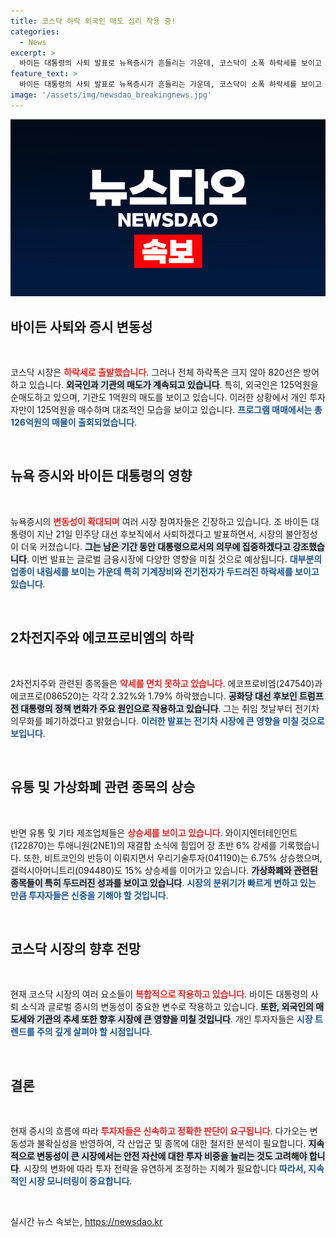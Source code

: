 ```yaml
---
title: 코스닥 하락 외국인 매도 심리 작용 중!
categories:
  - News
excerpt: >
  바이든 대통령의 사퇴 발표로 뉴욕증시가 흔들리는 가운데, 코스닥이 소폭 하락세를 보이고 있습니다. 그러나 비트코인 반등 덕에 가상화폐 관련주들은 강세를 이어가고 있습니다. 투자자들의 이목을 끌고 있는 이 변화는 과연 어떤 결과를 나을까요?
feature_text: >
  바이든 대통령의 사퇴 발표로 뉴욕증시가 흔들리는 가운데, 코스닥이 소폭 하락세를 보이고 있습니다. 그러나 비트코인 반등 덕에 가상화폐 관련주들은 강세를 이어가고 있습니다. 투자자들의 이목을 끌고 있는 이 변화는 과연 어떤 결과를 나을까요?
image: '/assets/img/newsdao_breakingnews.jpg'
---
```


<p><img src="/assets/img/newsdao_breakingnews.jpg" alt="flaretime 속보" /></p>

<h2 data-ke-size="size26">바이든 사퇴와 증시 변동성</h2>

<p data-ke-size="size16">&nbsp;</p>

<p>코스닥 시장은 <b><span style="color: #ee2323;">하락세로 출발했습니다</span></b>. 그러나 전체 하락폭은 크지 않아 820선은 방어하고 있습니다. <b><span style="background-color: #21538527;">외국인과 기관의 매도가 계속되고 있습니다</span></b>. 특히, 외국인은 125억원을 순매도하고 있으며, 기관도 1억원의 매도를 보이고 있습니다. 이러한 상황에서 개인 투자자만이 125억원을 매수하며 대조적인 모습을 보이고 있습니다. <b><span style="color: #1a5490;">프로그램 매매에서는 총 126억원의 매물이 출회되었습니다</span></b>. </p>

<p data-ke-size="size16">&nbsp;</p>

<h2 data-ke-size="size26">뉴욕 증시와 바이든 대통령의 영향</h2>

<p data-ke-size="size16">&nbsp;</p>

<p>뉴욕증시의 <b><span style="color: #ee2323;">변동성이 확대되며</span></b> 여러 시장 참여자들은 긴장하고 있습니다. 조 바이든 대통령이 지난 21일 민주당 대선 후보직에서 사퇴하겠다고 발표하면서, 시장의 불안정성이 더욱 커졌습니다. <b><span style="background-color: #21538527;">그는 남은 기간 동안 대통령으로서의 의무에 집중하겠다고 강조했습니다</span></b>. 이번 발표는 글로벌 금융시장에 다양한 영향을 미칠 것으로 예상됩니다. <b><span style="color: #1a5490;">대부분의 업종이 내림세를 보이는 가운데 특히 기계장비와 전기전자가 두드러진 하락세를 보이고 있습니다</span></b>.</p>

<p data-ke-size="size16">&nbsp;</p>

<h2 data-ke-size="size26">2차전지주와 에코프로비엠의 하락</h2>

<p data-ke-size="size16">&nbsp;</p>

<p>2차전지주와 관련된 종목들은 <b><span style="color: #ee2323;">약세를 면치 못하고 있습니다</span></b>. 에코프로비엠(247540)과 에코프로(086520)는 각각 2.32%와 1.79% 하락했습니다. <b><span style="background-color: #21538527;">공화당 대선 후보인 트럼프 전 대통령의 정책 변화가 주요 원인으로 작용하고 있습니다</span></b>. 그는 취임 첫날부터 전기차 의무화를 폐기하겠다고 밝혔습니다. <b><span style="color: #1a5490;">이러한 발표는 전기차 시장에 큰 영향을 미칠 것으로 보입니다</span></b>. </p>

<p data-ke-size="size16">&nbsp;</p>

<h2 data-ke-size="size26">유통 및 가상화폐 관련 종목의 상승</h2>

<p data-ke-size="size16">&nbsp;</p>

<p>반면 유통 및 기타 제조업체들은 <b><span style="color: #ee2323;">상승세를 보이고 있습니다</span></b>. 와이지엔터테인먼트(122870)는 투애니원(2NE1)의 재결합 소식에 힘입어 장 초반 6% 강세를 기록했습니다. 또한, 비트코인의 반등이 이뤄지면서 우리기술투자(041190)는 6.75% 상승했으며, 갤럭시아머니트리(094480)도 15% 상승세를 이어가고 있습니다. <b><span style="background-color: #21538527;">가상화폐와 관련된 종목들이 특히 두드러진 성과를 보이고 있습니다</span></b>. <b><span style="color: #1a5490;">시장의 분위기가 빠르게 변하고 있는 만큼 투자자들은 신중을 기해야 할 것입니다</span></b>.</p>

<p data-ke-size="size16">&nbsp;</p>

<h2 data-ke-size="size26">코스닥 시장의 향후 전망</h2>

<p data-ke-size="size16">&nbsp;</p>

<p>현재 코스닥 시장의 여러 요소들이 <b><span style="color: #ee2323;">복합적으로 작용하고 있습니다</span></b>. 바이든 대통령의 사퇴 소식과 글로벌 증시의 변동성이 중요한 변수로 작용하고 있습니다. <b><span style="background-color: #21538527;">또한, 외국인의 매도세와 기관의 추세 또한 향후 시장에 큰 영향을 미칠 것입니다</span></b>. 개인 투자자들은 <b><span style="color: #1a5490;">시장 트렌드를 주의 깊게 살펴야 할 시점입니다</span></b>.</p>

<p data-ke-size="size16">&nbsp;</p>

<h2 data-ke-size="size26">결론</h2>

<p data-ke-size="size16">&nbsp;</p>

<p>현재 증시의 흐름에 따라 <b><span style="color: #ee2323;">투자자들은 신속하고 정확한 판단이 요구됩니다</span></b>. 다가오는 변동성과 불확실성을 반영하여, 각 산업군 및 종목에 대한 철저한 분석이 필요합니다. <b><span style="background-color: #21538527;">지속적으로 변동성이 큰 시장에서는 안전 자산에 대한 투자 비중을 늘리는 것도 고려해야 합니다</span></b>. 시장의 변화에 따라 투자 전략을 유연하게 조정하는 지혜가 필요합니다 <b><span style="color: #1a5490;">따라서, 지속적인 시장 모니터링이 중요합니다</span></b>.</p>

<p data-ke-size="size16">&nbsp;</p>
실시간 뉴스 속보는, <a href="https://newsdao.kr" rel="dofollow">https://newsdao.kr</a>


